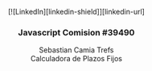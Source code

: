 <!-- Improved compatibility of back to top link: See: https://github.com/othneildrew/Best-README-Template/pull/73 -->
<a name="readme-top"></a>
<!--
*** Thanks for checking out the Best-README-Template. If you have a suggestion
*** that would make this better, please fork the repo and create a pull request
*** or simply open an issue with the tag "enhancement".
*** Don't forget to give the project a star!
*** Thanks again! Now go create something AMAZING! :D
-->



<!-- PROJECT SHIELDS -->
<!--
*** I'm using markdown "reference style" links for readability.
*** Reference links are enclosed in brackets [ ] instead of parentheses ( ).
*** See the bottom of this document for the declaration of the reference variables
*** for contributors-url, forks-url, etc. This is an optional, concise syntax you may use.
*** https://www.markdownguide.org/basic-syntax/#reference-style-links
-->

<p align="center">
[![LinkedIn][linkedin-shield]][linkedin-url]

  <h3 align="center">Javascript Comision #39490</h3>

  <p align="center">
    Sebastian Camia Trefs
    <br />
    Calculadora de Plazos Fijos
</div>

[linkedin-url]: https://www.linkedin.com/in/sebastian-emanuel-camia-trefs-20a7bb73/